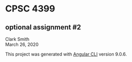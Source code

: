 # CPSC 4399

## optional assignment #2  

Clark Smith  
March 26, 2020 

This project was generated with [Angular CLI](https://github.com/angular/angular-cli) version 9.0.6.


